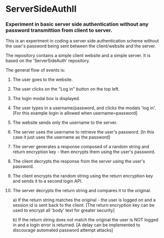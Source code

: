 # ServerSideAuthII

### Experiment in basic server side authentication without any password transmittion from client to server.

This is an experiment in coding a server side authentication scheme without the user's password being sent between the client/website and the server.

The repository contains a simple client website and a simple server.  It is based on the 'ServerSideAuth' repository.

The general flow of events is:

1. The user goes to the website.
2. The user clicks on the "Log in" button on the top left.
3. The login modal box is displayed.
4. The user types in a username/password, and clicks the modals 'log in'.  [For this example login is allowed when username=password]
5. The website sends only the username to the server.
6. The server uses the username to retrieve the user's password.  [In this case it just uses the username as the password]
7. The server generates a response composed of a random string and return encryption key - then encrypts them using the user's password.
8. The client decrypts the response from the server using the user's password.
9. The client encrypts the random string using the return encryption key and sends it to a second login API.
10. The server decrypts the return string and compares it to the original.

	a) If the return string matches the original - the user is logged on and a session id is sent back to the client.  [The return encryption key can be used to encrypt all 'body' text for greater security]
	
	b) If the return string does not match the original the user is NOT logged in and a login error is returned.  [A delay can be implemented to discourage automated password attempt attacks]
	
